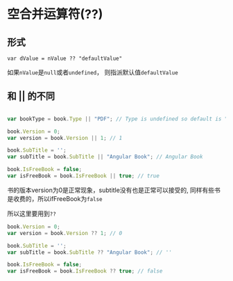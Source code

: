 # 空合并运算符(??)

## 形式

`var dValue = nValue ?? "defaultValue"`

如果`nValue`是`null`或者`undefined`， 则指派默认值`defaultValue`

## 和 || 的不同

```javascript

var bookType = book.Type || "PDF"; // Type is undefined so default is "PDF"

book.Version = 0;
var version = book.Version || 1; // 1

book.SubTitle = '';
var subTitle = book.SubTitle || "Angular Book"; // Angular Book

book.IsFreeBook = false;
var isFreeBook = book.IsFreeBook || true; // true
```

书的版本version为0是正常现象，subtitle没有也是正常可以接受的, 同样有些书是收费的，所以ifFreeBook为`false`

所以这里要用到`??`

```javascript
book.Version = 0;
var version = book.Version ?? 1; // 0

book.SubTitle = '';
var subTitle = book.SubTitle ?? "Angular Book"; // ''

book.IsFreeBook = false;
var isFreeBook = book.IsFreeBook ?? true; // false
```
